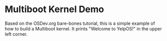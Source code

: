 # Multiboot Kernel Demo

Based on the OSDev.org bare-bones tutorial, this is a simple example of how to build a Multiboot kernel. It prints "Welcome to YelpOS!" in the upper left corner.
